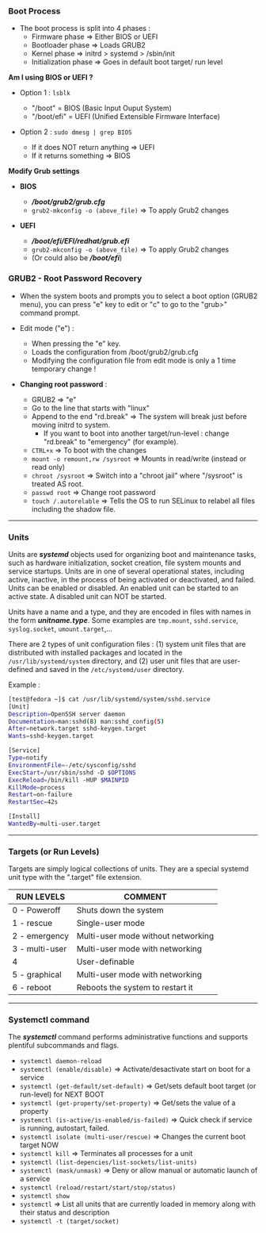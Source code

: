 ### Boot Process

* The boot process is split into 4 phases :
  * Firmware phase => Either BIOS or UEFI
  * Bootloader phase => Loads GRUB2
  * Kernel phase => initrd > systemd > /sbin/init
  * Initialization phase => Goes in default boot target/ run level

**Am I using BIOS or UEFI ?**

* Option 1 : `lsblk`
  * "/boot" = BIOS (Basic Input Ouput System)
  * "/boot/efi" = UEFI (Unified Extensible Firmware Interface)

* Option 2 : `sudo dmesg | grep BIOS`
  * If it does NOT return anything => UEFI
  * If it returns something => BIOS

**Modify Grub settings**

* **BIOS**
  * ***/boot/grub2/grub.cfg***
  * `grub2-mkconfig -o (above_file)` => To apply Grub2 changes

* **UEFI**
  * ***/boot/efi/EFI/redhat/grub.efi***
  * `grub2-mkconfig -o (above_file)` => To apply Grub2 changes
  * (Or could also be ***/boot/efi***)

### GRUB2 - Root Password Recovery

* When the system boots and prompts you to select a boot option (GRUB2 menu), you can press "e" key to edit or "c" to go to the "grub>" command prompt.
* Edit mode ("e") :
  * When pressing the "e" key.
  * Loads the configuration from /boot/grub2/grub.cfg
  * Modifying the configuration file from edit mode is only a 1 time temporary change !

* **Changing root password** :
  * GRUB2 => "e"
  * Go to the line that starts with "linux"
  * Append to the end "rd.break" => The system will break just before moving initrd to system.
    * If you want to boot into another target/run-level : change "rd.break" to "emergency" (for example).
  * `CTRL+x` => To boot with the changes
  * `mount -o remount,rw /sysroot` => Mounts in read/write (instead or read only)
  * `chroot /sysroot` => Switch into a "chroot jail" where "/sysroot" is treated AS root.
  * `passwd root` => Change root password
  * `touch /.autorelable` => Tells the OS to run SELinux to relabel all files including the shadow file.

---

### Units

Units are ***systemd*** objects used for organizing boot and maintenance tasks, such as hardware initialization, socket creation, file system mounts and service startups. Units are in one of several operational states, including active, inactive, in the process of being activated or deactivated, and failed. Units can be enabled or disabled. An enabled unit can be started to an active state. A disabled unit can NOT be started.

Units have a name and a type, and they are encoded in files with names in the form ***unitname.type***. Some examples are `tmp.mount`, `sshd.service`, `syslog.socket`, `umount.target`,...

There are 2 types of unit configuration files : (1) system unit files that are distributed with installed packages and located in the `/usr/lib/systemd/system` directory, and (2) user unit files that are user-defined and saved in the `/etc/systemd/user` directory.

Example :

```bash
[test@fedora ~]$ cat /usr/lib/systemd/system/sshd.service 
[Unit]
Description=OpenSSH server daemon
Documentation=man:sshd(8) man:sshd_config(5)
After=network.target sshd-keygen.target
Wants=sshd-keygen.target

[Service]
Type=notify
EnvironmentFile=-/etc/sysconfig/sshd
ExecStart=/usr/sbin/sshd -D $OPTIONS
ExecReload=/bin/kill -HUP $MAINPID
KillMode=process
Restart=on-failure
RestartSec=42s

[Install]
WantedBy=multi-user.target
```

---

### Targets (or Run Levels)

Targets are simply logical collections of units. They are a special systemd unit type with the ".target" file extension.

| RUN LEVELS     | COMMENT                            |
| -------------- | ---------------------------------- |
| 0 - Poweroff   | Shuts down the system              |
| 1 - rescue     | Single-user mode                   |
| 2 - emergency  | Multi-user mode without networking |
| 3 - multi-user | Multi-user mode with networking    |
| 4              | User-definable                     |
| 5 - graphical  | Multi-user mode with networking    |
| 6 - reboot     | Reboots the system to restart it   |

---

### Systemctl command

The ***systemctl*** command performs administrative functions and supports plentiful subcommands and flags.

* `systemctl daemon-reload`
* `systemctl (enable/disable)` => Activate/desactivate start on boot for a service
* `systemctl (get-default/set-default)` => Get/sets default boot target (or run-level) for NEXT BOOT
* `systemctl (get-property/set-property)` => Get/sets the value of a property
* `systemctl (is-active/is-enabled/is-failed)` => Quick check if service is running, autostart, failed.
* `systemctl isolate (multi-user/rescue)` => Changes the current boot target NOW
* `systemctl kill` => Terminates all processes for a unit
* `systemctl (list-depencies/list-sockets/list-units)`
* `systemctl (mask/unmask)` => Deny or allow manual or automatic launch of a service
* `systemctl (reload/restart/start/stop/status)`
* `systemctl show`
* `systemctl` => List all units that are currently loaded in memory along with their status and description
* `systemctl -t (target/socket)`
